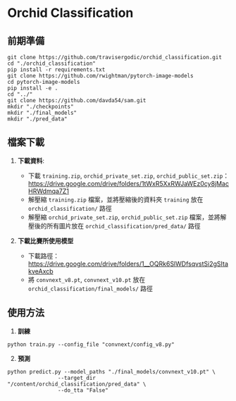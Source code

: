 # Orchid Classification

## 前期準備
```
git clone https://github.com/travisergodic/orchid_classification.git
cd "./orchid_classification"
pip install -r requirements.txt
git clone https://github.com/rwightman/pytorch-image-models
cd pytorch-image-models 
pip install -e .
cd "../"
git clone https://github.com/davda54/sam.git
mkdir "./checkpoints"
mkdir "./final_models"
mkdir "./pred_data"
```

## 檔案下載
1. **下載資料**: 
   + 下載 `training.zip`, `orchid_private_set.zip`, `orchid_public_set.zip`：https://drive.google.com/drive/folders/1tWxR5XxRWJaWEz0cy8jMacHRWdmqa7Z1
   + 解壓縮 `training.zip` 檔案，並將壓縮後的資料夾 `training` 放在 `orchid_classification/` 路徑
   + 解壓縮 `orchid_private_set.zip`, `orchid_public_set.zip` 檔案，並將解壓後的所有圖片放在 `orchid_classification/pred_data/` 路徑    

2. **下載比賽所使用模型**
   + 下載路徑：https://drive.google.com/drive/folders/1__OQRk6SlWDfsqvstSi2gSItakveAxcb
   + 將 `convnext_v8.pt`, `convnext_v10.pt` 放在 `orchid_classification/final_models/` 路徑

## 使用方法
   1. **訓練**
   ```
   python train.py --config_file "convnext/config_v8.py"
   ```

   2. **預測**
   ```
   python predict.py --model_paths "./final_models/convnext_v10.pt" \
                   --target_dir "/content/orchid_classification/pred_data" \
                   --do_tta "False"
   ```
